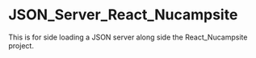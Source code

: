 # JSON_Server_React_Nucampsite
This is for side loading a JSON server along side the React_Nucampsite project.